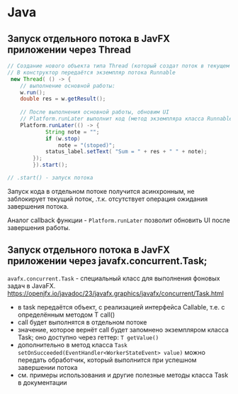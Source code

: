 # Java

## Запуск отдельного потока в JavFX приложении через Thread
```java
// Создание нового объекта типа Thread (который создат поток в текущем процессе)
// В конструктор передаётся экземпляр потока Runnable 
 new Thread( () -> {
    // выполнение основной работы:
    w.run();    
    double res = w.getResult();
     
    // После выполнения основной работы, обновим UI
    // Platform.runLater выполнит код (метод экземпляра класса Runnable) из основного потока приложения
    Platform.runLater(() -> {
            String note = "";
            if (w.stop)
                note = "(stoped)";
            status_label.setText( "Sum = " + res + " " + note);
        });
        }).start();

// .start() - запуск потока
```

Запуск кода в отдельном потоке получится асинхронным, не заблокирует текущий поток, .т.к. отсутствует операция ожидания завершения потока.

Аналог callback функции -  `Platform.runLater` позволит обновить UI после завершения работы. 


## Запуск отдельного потока в JavFX приложении через javafx.concurrent.Task;

`avafx.concurrent.Task` - специальный класс для выполнения фоновых задач в JavaFX. 
https://openjfx.io/javadoc/23/javafx.graphics/javafx/concurrent/Task.html

* в task передаётся объект, с реализацией интерфейса Callable, т.е. с определённым методом T call()
* call будет выполнятся в отдельном потоке
* значение, которое вернёт call будет запомнено экземпляром класса Task; оно доступно через геттер: `T getValue()` 
* дополнительно в метод класса `Task` 
`setOnSucceeded(EventHandler<WorkerStateEvent> value)`  можно передать обработчик, который выполнится при успешном завершении потока
* см. примеры использования и другие полезные методы класса Task в документации